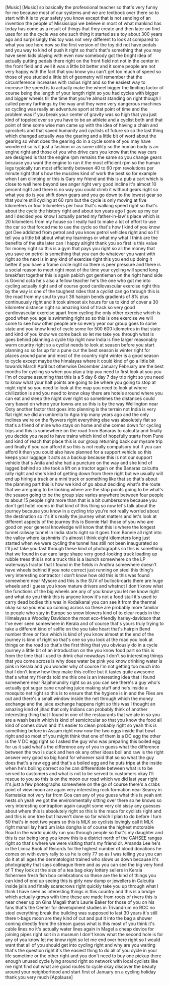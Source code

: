 
[Music]
[Music]
so basically the professional teacher so
that&#39;s very funny for me because most of
our systems and we are textbook over
there so to start with it is to your
safety you know except that is not
sending of an invention the people of
Mississippi
we believe in most of what mankind has
today has come as a result of things
that they create and then later on find
uses for so the cycle was one such thing
it started as a toy about 300 years ago
and surprisingly this toy was not very
different to look at compared to what
you see here now so the first version of
the toy did not have pedals and you way
to kind of push it right so that&#39;s
that&#39;s something that you may have seen
kids playing with even now somebody got
the bright idea of actually putting
pedals there right on the front field
not not in the center in the front field
and well it was a little bit better and
it some people are not very happy with
the fact that you know you can&#39;t get too
much of speed so those of you studied a
little bit of geometry will remember
that the circumference increases with
radius right and so the easiest way to
increase the speed is to actually make
the wheel bigger the limiting factor of
course being the length of your length
right so you had cycles with bigger and
bigger wheels till the time that you&#39;re
almost standing on right though I called
penny farthings by the way and they were
very dangerous machines so cycling was
really an adventure sport at that point
of time and the problem was if you break
your center of gravity was so high that
you just kind of toppled over so you
have to be an athlete and a cyclist both
and that point of time some wise man
came up with the idea of having a chain
and sprockets and that saved humanity
and cyclists of future so so the last
thing which changed actually was the
gearing and a little bit of word about
the gearing so what does the gearing do
in a cycle some of you may have wondered
so is it just a fashion or as some
utility so the human body is an engine
right and those of you who drive cars
you know that the way cars are designed
is that the engine rpm remains the same
so you change gears because you want the
engine to run it the most efficient rpm
so the human legs typically
run most efficiently between 40 to 60
rpm revolutions per minute right that&#39;s
how the muscles kind of work the best so
for example when I am climbing or this
is Gary my friend and this is a pub a
cart which is close to well here beyond
see anger right very good incline it&#39;s
almost 10 percent right and there is no
way you could climb it without gears
right so what you do is you shift down
gears and you go down to the lowest gear
so that you&#39;re still cycling at 60 rpm
but the cycle is only moving at five
kilometers or four kilometers per hour
that&#39;s walking speed right so that&#39;s
about the cycle the history right and
about ten years ago I gave up my car and
I decided you know I actually parted my
father-in-law&#39;s place which is 20
kilometers from my house so I really had
to make a lot of effort to use the car
so that forced me to use the cycle so
that&#39;s how I kind of you know got Dee
addicted from petrol and you know petrol
vehicles right and so I&#39;ll tell you a
little bit about what my learnings or
what my what I think are the benefits of
the site later can I happy alright thank
you so first is this value for money
right so this is a gym that pays you
right so all the money that you save on
petrol is something that you can do
whatever you want with right so the next
is in any kind of exercise right this
you end up doing it better if you have a
frame circle right so there is peer
pressure and there is a social reason to
meet right most of the time your cycling
will spend long breakfast together this
is again pabich got gentleman on the
right hand side is Govind octa he&#39;s also
a fellow teacher he&#39;s the one who got me
into cycling actually right and of
course good cardiovascular exercise
right this by the way is one of the
toughest rides that a cyclist can go
through this is the road from my soul to
you t 36 hairpin bends gradients of 8%
plus
continuously right and it took almost
six hours for us to kind of cover a 30
kilometer distance right so amazing kind
of track so very good cardiovascular
exercise
apart from cycling the only other
exercise which is good when you age is
swimming right so so this is one
exercise we will come to see how other
people are so every year our group goes
to some state and you know kind of cycle
some for 500 600 kilometres in that
state and kind of you know we come back
so let me take you through what is goes
behind planning a cycle trip right now
India is fine larger reasonably warm
country right so a cyclist needs to look
at season before you start planning so
so far up for a pune cur the best season
is winter right for places around pune
and most of the country right winter is
a good season to cycle except maybe the
himalayas where it could kind of go a
little bit towards March April but
otherwise December January February are
the best months for cycling so when you
plan a trip you need to first look at
you you I&#39;m of course assuming that this
is a 5 day 6 day 7 day trip right so you
need to know what your halt points are
going to be where you going to stop at
night right so you need to look at the
map you need to look at where
civilization is and you need to know
okay there are hotels around where you
can eat and sleep the night over right
so sometimes the distances could vary
based on where your towns are so this is
by the way Wellington near Ooty another
factor that goes into planning is the
terrain not India is very flat right we
did an umbrella to Agra trip many years
ago and the only inclines we&#39;re on the
flyovers right everything else was
absolutely flat so that&#39;s a friend of
mine who stays on home and she comes
down for cycling trips and this is
somewhere on the road from Banaras to
calcutta and finally you decide you need
to have trains which kind of hopefully
starts from Pune and kind of reach that
place this is our group returning back
our mysore trip and finally if you can
afford it so this is not really
compulsory but if you can afford it then
you could also have planned for a
support vehicle so this keeps your
luggage it acts as a backup because this
is not our support vehicle that&#39;s Anita
and she had a puncture on the way and
she kind of lagged behind so she took a
lift on a tractor again on the Banaras
calcutta rally right and she&#39;s kind of
getting down from there right but we
usually will end up hiring a truck or a
mini truck or something like that so
that&#39;s about the planning part this is
how we kind of go about deciding what&#39;s
the route that we are going to be
looking where are the stop points going
to be what&#39;s the season going to be the
group size varies anywhere between four
people to about 15 people right more
than that is a bit cumbersome because
you don&#39;t get hotel rooms in that kind
of this thing so now let&#39;s talk about
the journey because you know in a
cycling trip you&#39;re not really worried
about the destination so it&#39;s it&#39;s
really the journey what matters and
let&#39;s look at different aspects of the
journey this is Bonnie Hall
those of you who are good on your
general knowledge will know that this is
where the longest tunnel railway tunnel
in India starts right so it goes from
Bonnie all right into the valley where
kashmiris it&#39;s almost I think eight
kilometers long just started when we
were cycling the tunnel has still not
been inaugurated so I&#39;ll just take you
fast through these kind of photographs
so this is something that we found in
our care large shape very good-looking
truck loading up rubble trees
this is not a truck this is a launch
somewhere on the LP waterways tractor
that I found in the fields in Andhra
somewhere doesn&#39;t have wheels behind if
you note correct just running on steel
this thing&#39;s very interesting contractor
I don&#39;t know how old this is this was
found somewhere near Mysore and this is
the SUV of bullock-carts there are huge
wheels and I guess you know mature
drivers and whatnot I don&#39;t know what
the functions of the big wheels are any
of you know you let me know right
and what do you think this is anyone
know it&#39;s not a food stall it&#39;s used to
carry dead bodies this was in Kodaikanal
you can see it from the thermal okay so
so you end up coming across so these are
probably more familiar to people who
stay in Europe so snow blowers kind of
to clear roads in the Himalayas a
Woodley Davidson the most eco-friendly
harley-davidson that I&#39;ve ever seen
somewhere in Kerala and of course that&#39;s
yours truly trying to take a different
kind of selfie on the you take heart
that&#39;s hairpin Bend number three or four
which is kind of you know almost at the
end of the journey is kind of right so
that&#39;s one so you look at the road you
look at things on the road so that&#39;s the
first thing that you obviously do in a
cycle journey a little bit of an
introduction on the you know food part
so this is from the time that I used to
drink chai nowadays I don&#39;t so
interesting things that you come across
is why does water be pink you know
drinking water is pink in Kerala and you
wonder why of course I&#39;m not getting too
much into that I don&#39;t know how they
make this coffee but it tastes quite
awesome that&#39;s what my friends told me
this one is an interesting idea that I
found somewhere near Rajahmundry right
so as you can see there&#39;s a guy who&#39;s
actually got sugar cane crushing juice
making stuff and he&#39;s inside a mosquito
net right so this is to ensure that the
hygiene is in and the Flies are out and
there&#39;s a small window inside the net
through which the money exchange and the
juice exchange happens right so this was
I thought an amazing kind of jihad that
only Indians can probably think of
another interesting thing that I found
in one of the restaurants that we ate in
so you are a wash basin which is kind of
semicircular so that you know the food
all kind of comes down and it&#39;s easier
to clean probably right so yeah this is
something before in Assam
right now now the two eggs inside that
bowl right and so most of you might
think that one of them is a DC egg the
other is the V DC egg right so I asked
the guy who was preparing this boiled
egg for us it said what&#39;s the difference
any of you in guess what the difference
between the two is duck and hen ok any
other ideas boil and raw is the right
answer
very good so big hand for whoever said
that so so what the guy does that&#39;s a
raw egg and that&#39;s a boiled egg and he
puts tripe at the inside when he&#39;s
boiling correct so he can differentiate
between what is to be served to
customers and what is not to be served
to customers okay
I&#39;ll rescue to you so this is on the
moon our road which we did last year
right it&#39;s just a few photographs
somewhere on the go of course there&#39;s a
crabs point of view moon are again very
interesting rock formation near Searcy
in Karnataka not very far from Goa can
any of you guess what this is yeah ant
nests oh yeah we got the environmentally
sitting over there so he knows so very
interesting contraption again caught
some very old sissy any guesses about
where this is absolutely right so this
is the maca for cyclists right and and
this is one tree but I haven&#39;t done so
far which I plan to do before I turn 50
that&#39;s in next two years so this is MLK
so cyclists lovingly call it MLK right
manali lay hard um laka dongha is of
course the highest motorable Road in the
world quickly run you through people so
that&#39;s my daughter and this is car being
long you know this is a district north
of the CAHSEE rangas right so that&#39;s
where we were visiting that&#39;s my friend
dr. Amanda Lee he&#39;s in the Limca Book of
Records for the highest number of blood
donations he comes on with every rally
to us he is only 77
so as I was telling you you can do it at
all ages the dermatologist trained who
slows us down because it&#39;s photography
that says colleague there and as you can
see the big very fond of T they look at
the size of a tea bag okay lottery
sellers in Kerala fishermen fresh fish
boo celebrations so these are the kind
of things you can kind of end up seeing
this is girly new dump or jewellers in
Calcutta inside jails and finally
scarecrows right quickly take you up
through what I think I have seen as
interesting things in this country and
this is a bridge which actually grows
with time these are made from roots of
rivers this is near cheer up on Gina
Magali that&#39;s Laurie Baker for those of
you on his fans that&#39;s the Center for
development studies in Trivandrum no RCC
no steel everything break the building
was supposed to last 30 years it&#39;s still
there t-bags moon are they kind of cut
and put it into the bag a shower coming
directly from the stream guess what is
this most of you think it&#39;s cable lines
no it&#39;s actually water lines again in
Magel a cheap device for joining pipes
right soit in a museum
I don&#39;t know what the second hole is for
any of you know let me know right so let
me end over here right so I would want
that all of you should get into cycling
right and why are you waiting
that&#39;s the question right it&#39;s the
easiest thing to do all of you cycle in
your life sometime or the other right
and you don&#39;t need to buy one pickup
there enough unused cycle lying around
right so network with local cyclists
like me right find out what are good
routes to cycle okay discover the beauty
around your neighborhood and start first
of January on a cycling holiday thank
you very much
[Applause]
